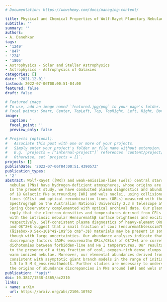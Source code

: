 ```yaml
---
# Documentation: https://wowchemy.com/docs/managing-content/

title: Physical and Chemical Properties of Wolf-Rayet Planetary Nebulae
subtitle: ''
summary: ''
authors:
- A. Danehkar
tags:
- '1249'
- '847'
- '224'
- '1806'
- Astrophysics - Solar and Stellar Astrophysics
- Astrophysics - Astrophysics of Galaxies
categories: []
date: '2021-12-01'
lastmod: 2022-07-06T00:00:51-04:00
featured: false
draft: false

# Featured image
# To use, add an image named `featured.jpg/png` to your page's folder.
# Focal points: Smart, Center, TopLeft, Top, TopRight, Left, Right, BottomLeft, Bottom, BottomRight.
image:
  caption: ''
  focal_point: ''
  preview_only: false

# Projects (optional).
#   Associate this post with one or more of your projects.
#   Simply enter your project's folder or file name without extension.
#   E.g. `projects = ["internal-project"]` references `content/project/deep-learning/index.md`.
#   Otherwise, set `projects = []`.
projects: []
publishDate: '2022-07-06T04:00:51.439057Z'
publication_types:
- '2'
abstract: Wolf-Rayet ([WR]) and weak-emission-line (wels) central stars of planetary
  nebulae (PNs) have hydrogen-deficient atmospheres, whose origins are not well understood.
  In the present study, we have conducted plasma diagnostics and abundance analyses
  of 18 Galactic PNs surrounding [WR] and wels nuclei, using collisionally excited
  lines (CELs) and optical recombination lines (ORLs) measured with the Wide Field
  Spectrograph on the Australian National University 2.3 m telescope at the Siding
  Spring Observatory complemented with optical archival data. Our plasma diagnostics
  imply that the electron densities and temperatures derived from CELs are correlated
  with the intrinsic nebular Hensuremathβ surface brightness and excitation class,
  respectively. Self-consistent plasma diagnostics of heavy-element ORLs of N$^2+$
  and O$^2+$ suggest that a small fraction of cool (ensuremathłesssim7000 K), dense
  (åisebox-0.5ex~10$^4$-10$^5$ cm$^-3$) materials may be present in some objects,
  though with large uncertainties. Our abundance analyses indicate that the abundance
  discrepancy factors (ADFs ensuremath≡ ORLs/CELs) of O$^2+$ are correlated with the
  dichotomies between forbidden-line and He I temperatures. Our results likely point
  to the presence of a tiny fraction of cool, oxygen-rich dense clumps within diffuse
  warm ionized nebulae. Moreover, our elemental abundances derived from CELs are mostly
  consistent with asymptotic giant branch models in the range of initial masses from
  1.5 to 5 M $_ensuremathødot$. Further studies are necessary to understand better
  the origins of abundance discrepancies in PNs around [WR] and wels stars.
publication: '*apjs*'
doi: 10.3847/1538-4365/ac2310
links:
- name: arXiv
  url: https://arxiv.org/abs/2106.10762
---
```

